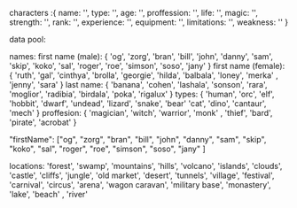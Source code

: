 characters :{
    name: '',
    type: '',
    age: '',
    proffession: '',
    life: '',
    magic: '',
    strength: '',
    rank: '',
    experience: '',
    equipment: '',
    limitations: '',
    weakness: ''
}

data pool:

names:
first name (male):
{
'og', 'zorg', 'bran', 'bill', 'john', 'danny', 'sam', 'skip', 'koko', 'sal', 'roger', 'roe',
'simson', 'soso', 'jany'
}
first name (female):
{
    'ruth', 'gal', 'cinthya', 'brolla', 'georgie', 'hilda', 'balbala', 'loney', 'merka'
    , 'jenny', 'sara'
}
last name:
{
    'banana', 'cohen', 'lashala', 'sonson', 'rara', 'moglior', 'radibia', 'birdala', 'poka', 'rigalux'
}
types:
{
    'human', 'orc', 'elf', 'hobbit', 'dwarf', 'undead', 'lizard', 'snake', 'bear'
    'cat', 'dino', 'cantaur', 'mech'
}
proffesion:
{
  'magician', 'witch', 'warrior', 'monk' , 'thief', 'bard', 'pirate', 'acrobat'
}


   "firstName": ["og", "zorg", "bran", "bill", "john", "danny", "sam", "skip", "koko", "sal", "roger", "roe",
      "simson", "soso", "jany"
   ]


locations:
'forest', 'swamp', 'mountains', 'hills', 'volcano', 'islands', 'clouds', 'castle', 'cliffs', 'jungle', 'old market', 'desert', 'tunnels', 'village', 'festival', 'carnival', 'circus', 'arena', 'wagon caravan', 'military base', 'monastery', 'lake', 'beach' , 'river' 